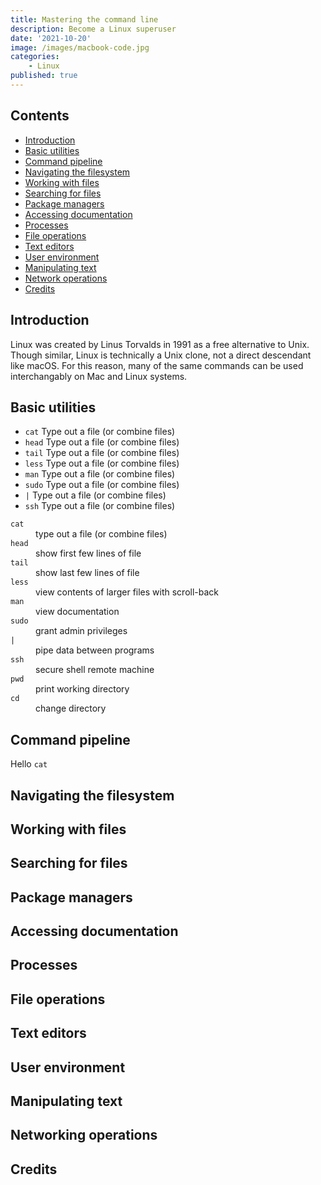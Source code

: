 ```yaml
---
title: Mastering the command line
description: Become a Linux superuser
date: '2021-10-20'
image: /images/macbook-code.jpg
categories:
    - Linux
published: true
---
```


<script>
    import Def from "../components/def.svelte"

    const basicCommands = [
        {command: "cmd", description: "Type out a file (or combine files)"},
        {command: "head", description: "Type out a file (or combine files)"}
    ]
</script>

<Def array={basicCommands} />

## Contents

-   [Introduction](#introduction)
-   [Basic utilities](#basic-utilities)
-   [Command pipeline](#command-pipeline)
-   [Navigating the filesystem](#navigating-the-filesystem)
-   [Working with files](#working-with-files)
-   [Searching for files](#searching-for-files)
-   [Package managers](#package-managers)
-   [Accessing documentation](#accessing-documentation)
-   [Processes](#processes)
-   [File operations](#file-operations)
-   [Text editors](#text-editors)
-   [User environment](#user-environment)
-   [Manipulating text](#manipulating-text)
-   [Network operations](#networking-operations)
-   [Credits](#credits)

## <a id="introduction">Introduction</a>

Linux was created by Linus Torvalds in 1991 as a free alternative to Unix. Though similar, Linux is technically a Unix clone, not a direct descendant like macOS. For this reason, many of the same commands can be used interchangably on Mac and Linux systems.

## <a id="basic-utilities">Basic utilities</a>

-   `cat` Type out a file (or combine files)
-   `head` Type out a file (or combine files)
-   `tail` Type out a file (or combine files)
-   `less` Type out a file (or combine files)
-   `man` Type out a file (or combine files)
-   `sudo` Type out a file (or combine files)
-   `|` Type out a file (or combine files)
-   `ssh` Type out a file (or combine files)

<dl>
    <dt><code>cat</code></dt>
    <dd>type out a file (or combine files)</dd>
    <dt><code>head</code></dt>
    <dd>show first few lines of file</dd>
    <dt><code>tail</code></dt>
    <dd>show last few lines of file</dd>
    <dt><code>less</code></dt>
    <dd>view contents of larger files with scroll-back</dd>
    <dt><code>man</code></dt>
    <dd>view documentation</dd>
    <dt><code>sudo</code></dt>
    <dd>grant admin privileges</dd>
    <dt><code>|</code></dt>
    <dd>pipe data between programs</dd>
    <dt><code>ssh</code></dt>
    <dd>secure shell remote machine</dd>
    <dt><code>pwd</code></dt>
    <dd>print working directory</dd>
    <dt><code>cd</code></dt>
    <dd>change directory</dd>
    </dl>

## <a id="command-pipeline">Command pipeline</a>

Hello `cat`

## <a id="navigating-the-filesystem">Navigating the filesystem</a>

## <a id="working-with-files">Working with files</a>

## <a id="searching-for-files">Searching for files</a>

## <a id="package-managers">Package managers</a>

## <a id="accessing-documentation">Accessing documentation</a>

## <a id="processes">Processes</a>

## <a id="file-operations">File operations</a>

## <a id="text-editors">Text editors</a>

## <a id="user-environment">User environment</a>

## <a id="manipulating-text">Manipulating text</a>

## <a id="networking-operations">Networking operations</a>

## <a id="credits">Credits</a>
